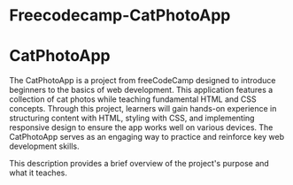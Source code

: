 # Freecodecamp-CatPhotoApp
# CatPhotoApp

The CatPhotoApp is a project from freeCodeCamp designed to introduce beginners to the basics of web development. This application features a collection of cat photos while teaching fundamental HTML and CSS concepts. Through this project, learners will gain hands-on experience in structuring content with HTML, styling with CSS, and implementing responsive design to ensure the app works well on various devices. The CatPhotoApp serves as an engaging way to practice and reinforce key web development skills.

This description provides a brief overview of the project's purpose and what it teaches.
